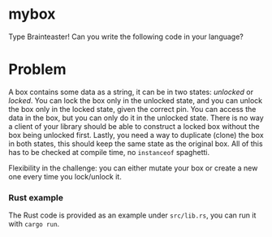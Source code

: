 # mybox

Type Brainteaster! Can you write the following code in your language?

# Problem

A box contains some data as a string, it can be in two states: _unlocked_ or _locked_.
You can lock the box only in the unlocked state, and you can unlock the box only in the locked state, given the correct pin.
You can access the data in the box, but you can only do it in the unlocked state.
There is no way a client of your library should be able to construct a locked box without the box being unlocked first.
Lastly, you need a way to duplicate (clone) the box in both states, this should keep the same state as the original box.
All of this has to be checked at compile time, no `instanceof` spaghetti.

Flexibility in the challenge: you can either mutate your box or create a new one every time you lock/unlock it.

### Rust example

The Rust code is provided as an example under `src/lib.rs`, you can run it with `cargo run`.
